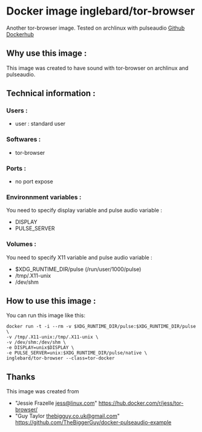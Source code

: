 # Docker image inglebard/tor-browser
Another tor-browser image. Tested on archlinux with pulseaudio
[Github](https://github.com/Inglebard/dockerfiles/blob/master/tor-browser/)
[Dockerhub](https://hub.docker.com/r/inglebard/tor-browser/)

## Why use this image :

This image was created to have sound with tor-browser on archlinux and pulseaudio.

## Technical information :

### Users :
* user : standard user

### Softwares :
* tor-browser 

### Ports :
* no port expose

### Environnment variables :
You need to specify display variable and pulse audio variable :
* DISPLAY
* PULSE_SERVER

### Volumes :
You need to specify X11 variable and pulse audio variable :
* $XDG_RUNTIME_DIR/pulse (/run/user/1000/pulse)
* /tmp/.X11-unix
* /dev/shm

## How to use this image :

You can run this image like this:
```
docker run -t -i --rm -v $XDG_RUNTIME_DIR/pulse:$XDG_RUNTIME_DIR/pulse \
-v /tmp/.X11-unix:/tmp/.X11-unix \
-v /dev/shm:/dev/shm \
-e DISPLAY=unix$DISPLAY \
-e PULSE_SERVER=unix:$XDG_RUNTIME_DIR/pulse/native \
inglebard/tor-browser --class=tor-docker

```

## Thanks
This image was created from 
* "Jessie Frazelle <jess@linux.com>" https://hub.docker.com/r/jess/tor-browser/
* "Guy Taylor <thebigguy.co.uk@gmail.com>" https://github.com/TheBiggerGuy/docker-pulseaudio-example
